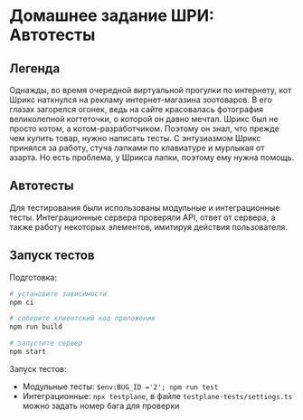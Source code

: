 # Домашнее задание ШРИ: Автотесты

## Легенда

Однажды, во время очередной виртуальной прогулки по интернету, кот Шрикс наткнулся на рекламу интернет-магазина зоотоваров. В его глазах загорелся огонек, ведь на сайте красовалась фотография великолепной когтеточки, о которой он давно мечтал.
Шрикс был не просто котом, а котом-разработчиком. Поэтому он знал, что прежде чем купить товар, нужно написать тесты. 
С энтузиазмом Шрикс принялся за работу, стуча лапками по клавиатуре и мурлыкая от азарта. Но есть проблема, у Шрикса лапки, поэтому ему нужна помощь.

## Автотесты
Для тестирования были использованы модульные и интеграционные тесты. 
Интеграционные сервера проверяли API, ответ от сервера, а также работу некоторых элементов, имитируя действия пользователя.


## Запуск тестов
Подготовка:
```sh
# установите зависимости
npm ci

# соберите клиентский код приложения
npm run build

# запустите сервер
npm start
```

Запуск тестов:
- Модульные тесты: `$env:BUG_ID ='2'; npm run test`
- Интеграционные: `npx testplane`, в файле `testplane-tests/settings.ts` можно задать номер бага для проверки


